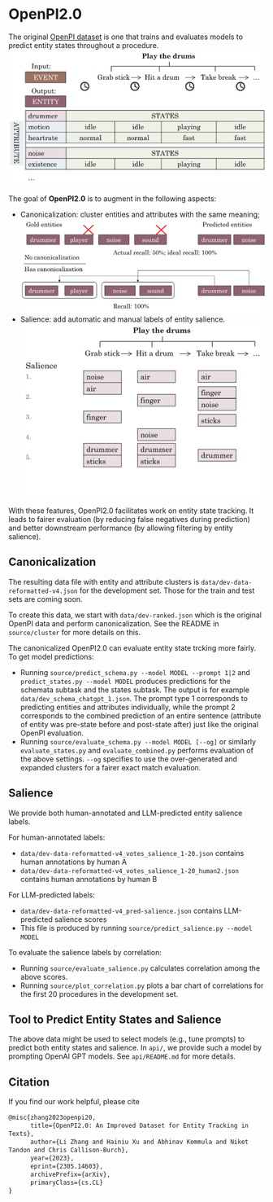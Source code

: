 # OpenPI2.0

The original [OpenPI dataset](https://github.com/allenai/openpi-dataset) is one that trains and evaluates models to predict entity states throughout a procedure.
![alt text](figures/entity_tracking.png)

The goal of **OpenPI2.0** is to augment in the following aspects:
- Canonicalization: cluster entities and attributes with the same meaning;
![alt text](figures/canonicalization.png)
- Salience: add automatic and manual labels of entity salience.
![alt text](figures/salience.png)

With these features, OpenPI2.0 facilitates work on entity state tracking. It leads to fairer evaluation (by reducing false negatives during prediction) and better downstream performance (by allowing filtering by entity salience).

## Canonicalization
The resulting data file with entity and attribute clusters is `data/dev-data-reformatted-v4.json` for the development set. Those for the train and test sets are coming soon.

To create this data, we start with `data/dev-ranked.json` which is the original OpenPI data and perform canonicalization. See the README in `source/cluster` for more details on this.

The canonicalized OpenPI2.0 can evaluate entity state trcking more fairly. To get model predictions:
- Running `source/predict_schema.py --model MODEL --prompt 1|2` and `predict_states.py --model MODEL` produces predictions for the schemata subtask and the states subtask. The output is for example `data/dev_schema_chatgpt_1.json`. The prompt type 1 corresponds to predicting entities and attributes individually, while the prompt 2 corresponds to the combined prediction of an entire sentence (attribute of entity was pre-state before and post-state after) just like the original OpenPI evaluation.
- Running `source/evaluate_schema.py --model MODEL [--og]` or similarly `evaluate_states.py` and `evaluate_combined.py` performs evaluation of the above settings. `--og` specifies to use the over-generated and expanded clusters for a fairer exact match evaluation.

## Salience
We provide both human-annotated and LLM-predicted entity salience labels.

For human-annotated labels:
- `data/dev-data-reformatted-v4_votes_salience_1-20.json` contains human annotations by human A
- `data/dev-data-reformatted-v4_votes_salience_1-20_human2.json` contains human annotations by human B

For LLM-predicted labels:
- `data/dev-data-reformatted-v4_pred-salience.json` contains LLM-predicted salience scores
- This file is produced by running `source/predict_salience.py --model MODEL`

To evaluate the salience labels by correlation:
- Running `source/evaluate_salience.py` calculates correlation among the above scores.
- Running `source/plot_correlation.py` plots a bar chart of correlations for the first 20 procedures in the development set.

## Tool to Predict Entity States and Salience
The above data might be used to select models (e.g., tune prompts) to predict both entity states and salience. In `api/`, we provide such a model by prompting OpenAI GPT models. See `api/README.md` for more details. 

## Citation
If you find our work helpful, please cite
```
@misc{zhang2023openpi20,
      title={OpenPI2.0: An Improved Dataset for Entity Tracking in Texts}, 
      author={Li Zhang and Hainiu Xu and Abhinav Kommula and Niket Tandon and Chris Callison-Burch},
      year={2023},
      eprint={2305.14603},
      archivePrefix={arXiv},
      primaryClass={cs.CL}
}
```
